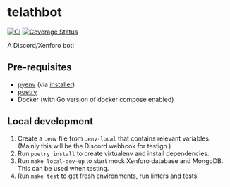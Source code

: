# telathbot

[![CI](https://github.com/telathio/telathbot/actions/workflows/ci.yml/badge.svg?branch=main)](https://github.com/telathio/telathbot/actions/workflows/ci.yml) [![Coverage Status](https://coveralls.io/repos/github/telathio/telathbot/badge.svg?branch=main)](https://coveralls.io/github/telathio/telathbot?branch=main)

A Discord/Xenforo bot!

## Pre-requisites
* [pyenv](https://github.com/pyenv/pyenv) (via [installer](https://github.com/pyenv/pyenv-installer))
* [poetry](https://python-poetry.org/docs/)
* Docker (with Go version of docker compose enabled)

## Local development
1. Create a `.env` file from `.env-local` that contains relevant variables.  (Mainly this will be the Discord webhook for testign.)
2. Run `poetry install` to create virtualenv and install dependencies.
3. Run `make local-dev-up` to start mock Xenforo database and MongoDB.  This can be used when testing.
4. Run `make test` to get fresh environments, run linters and tests.


